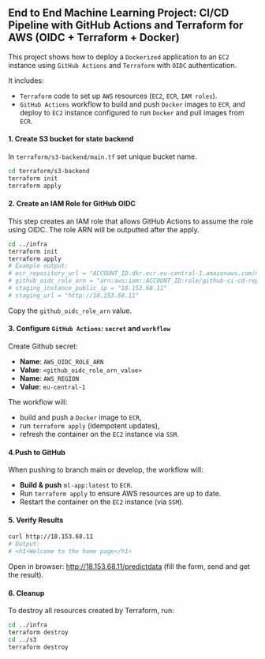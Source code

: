 ## End to End Machine Learning Project: CI/CD Pipeline with GitHub Actions and Terraform for AWS (OIDC + Terraform + Docker)


This project shows how to deploy a `Dockerized` application to an `EC2` instance using `GitHub Actions` and `Terraform` with `OIDC` authentication.

It includes:
- `Terraform` code to set up `AWS` resources (`EC2`, `ECR`, `IAM roles`).
- `GitHub Actions` workflow to build and push `Docker` images to `ECR`, and deploy to `EC2` instance configured to run `Docker` and pull images from `ECR`.

#### 1. Create S3 bucket for state backend 

In `terraform/s3-backend/main.tf` set unique bucket name.

```bash
cd terraform/s3-backend
terraform init
terraform apply
```

#### 2. Create an IAM Role for GitHub OIDC

This step creates an IAM role that allows GitHub Actions to assume the role using OIDC. The role ARN will be outputted after the apply.

```bash
cd ../infra
terraform init
terraform apply
# Example output:
# ecr_repository_url = "ACCOUNT_ID.dkr.ecr.eu-central-1.amazonaws.com/myapp"
# github_oidc_role_arn = "arn:aws:iam::ACCOUNT_ID:role/github-ci-cd-repo"
# staging_instance_public_ip = "18.153.68.11"
# staging_url = "http://18.153.68.11"
```

Copy the `github_oidc_role_arn` value.

####  3. Configure `GitHub Actions`: `secret` and `workflow` 

Create Github secret:
  - **Name**: `AWS_OIDC_ROLE_ARN` 
  - **Value**: `<github_oidc_role_arn_value>`
  - **Name**: `AWS_REGION`
  - **Value**: `eu-central-1`

The workflow will:
  - build and push a `Docker` image to `ECR`,
  - run `terraform apply` (idempotent updates),
  - refresh the container on the `EC2` instance via `SSM`.

#### 4.Push to GitHub

When pushing to branch main or develop, the workflow will:
  - **Build & push** `ml-app:latest` to `ECR`.
  - Run `terraform apply` to ensure AWS resources are up to date.
  - Restart the container on the `EC2` instance (via `SSM`).

#### 5. Verify Results

```bash
curl http://18.153.68.11
# Output:
# <h1>Welcome to the home page</h1>
```

Open in browser: http://18.153.68.11/predictdata (fill the form, send and get the result).

#### 6. Cleanup

To destroy all resources created by Terraform, run:

```bash
cd ../infra
terraform destroy
cd ../s3
terraform destroy
```


